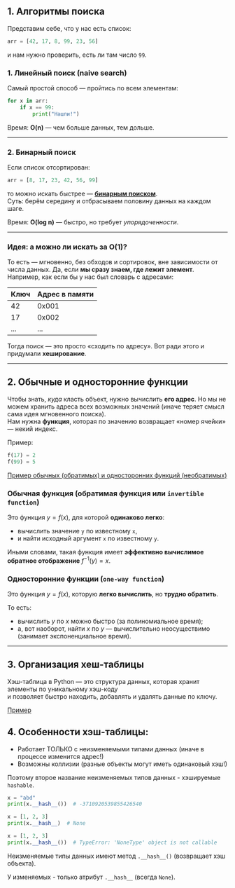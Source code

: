 ## 1. Алгоритмы поиска

Представим себе, что у нас есть список:

```python
arr = [42, 17, 8, 99, 23, 56]
```

и нам нужно проверить, есть ли там число `99`.

### 1. Линейный поиск (naive search)

Самый простой способ — пройтись по всем элементам:

```python
for x in arr:
    if x == 99:
        print("Нашли!")
```

Время: **O(n)** — чем больше данных, тем дольше.

---

### 2. Бинарный поиск

Если список отсортирован:

```python
arr = [8, 17, 23, 42, 56, 99]
```

то можно искать быстрее — <a href="https://en.wikipedia.org/wiki/Binary_search#/media/File:Binary-search-work.gif" target="_blank">**бинарным поиском**</a>.  
Суть: берём середину и отбрасываем половину данных на каждом шаге.

Время: **O(log n)** — быстро, но требует *упорядоченности*.

---

### Идея: а можно ли искать за O(1)?

То есть — мгновенно, без обходов и сортировок, вне зависимости от числа данных.
Да, если **мы сразу знаем, где лежит элемент**.
Например, как если бы у нас был словарь с адресами:

| Ключ | Адрес в памяти |
| ---- | -------------- |
| 42   | 0x001          |
| 17   | 0x002          |
| ...  | ...            |

Тогда поиск — это просто «сходить по адресу».
Вот ради этого и придумали **хеширование**.

---

## 2. Обычные и односторонние функции

Чтобы знать, *куда* класть объект, нужно вычислить **его адрес**.
Но мы не можем хранить адреса всех возможных значений (иначе теряет смысл сама идея мгновенного поиска).  
Нам нужна **функция**, которая по значению возвращает «номер ячейки» — некий индекс.

Пример:

```python
f(17) = 2
f(99) = 5
```

[Пример обычных (обратимых) и односторонних функций (необратимых)](./T_career_hub/PD_Python/17__hash__set/theory_98_function_graphs.py)

### Обычная функция (обратимая функция или `invertible function`)

Это функция $y = f(x)$, для которой **одинаково легко**:

* вычислить значение `y` по известному `x`,
* и найти исходный аргумент `x` по известному `y`.

Иными словами, такая функция имеет **эффективно вычислимое обратное отображение** $f^{-1}(y) = x$.


### Односторонние функции (`one-way function`)

Это функция $y=f(x)$, которую **легко вычислить**, но **трудно обратить**.

То есть: 
* вычислить $y$ по $x$ можно быстро (за полиномиальное время);
* а, вот наоборот, найти $x$ по $y$ — вычислительно неосуществимо (занимает экспоненциальное время).

---

## 3. Организация хеш-таблицы

Хэш-таблица в Python — это структура данных, которая хранит элементы по уникальному хэш-коду   
и позволяет быстро находить, добавлять и удалять данные по ключу.

[Пример](./theory_99_hash_table.py)


## 4. Особенности хэш-таблицы:

* Работает ТОЛЬКО c неизменяемыми типами данных (иначе в процессе изменится адрес!)
* Возможны коллизии (разные объекты могут иметь одинаковый хэш!)

Поэтому второе название неизменяемых типов данных - хэшируемые `hashable`. 

```python
x = "abd"
print(x.__hash__())  # -3710920539855426540

x = [1, 2, 3]
print(x.__hash__)  # None

x = [1, 2, 3]
print(x.__hash__())  # TypeError: 'NoneType' object is not callable
```

Неизменяемые типы данных имеют метод `.__hash__()` (возвращает хэш объекта).

У изменяемых - только атрибут `.__hash__` (всегда `None`).  

